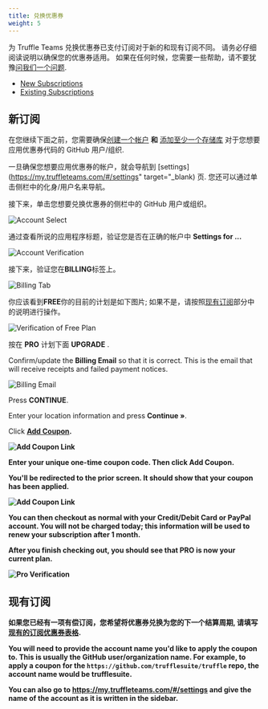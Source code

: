 ```yaml
---
title: 兑换优惠券
weight: 5
---
```


为 Truffle Teams 兑换优惠券已支付订阅对于新的和现有订阅不同。
请务必仔细阅读说明以确保您的优惠券适用。
如果在任何时候，您需要一些帮助，请不要犹豫[问我们一个问题](/docs/teams/support/ask-us-a-question).

- [New Subscriptions](#new-subscriptions)
- [Existing Subscriptions](#existing-subscriptions)

## 新订阅

在您继续下面之前，您需要确保[创建一个帐户](/docs/teams/getting-started/creating-an-account) **和** [添加至少一个存储库](/docs/teams/getting-started/adding-repositories) 对于您想要应用优惠券代码的 GitHub 用户/组织.

一旦确保您想要应用优惠券的帐户，就会导航到 [settings](https://my.truffleteams.com/#/settings" target="\_blank) 页.
您还可以通过单击侧栏中的化身/用户名来导航。

接下来，单击您想要兑换优惠券的侧栏中的 GitHub 用户或组织。

![Account Select](/img/docs/teams/coupon-redemption-account-selection.png)

通过查看所说的应用程序标题，验证您是否在正确的帐户中 **Settings for ...**

![Account Verification](/img/docs/teams/coupon-redemption-account-verification.png)

接下来，验证您在**BILLING**标签上。

![Billing Tab](/img/docs/teams/coupon-redemption-billing-tab.png)

你应该看到**FREE**你的目前的计划是如下图片; 如果不是，请按照[现有订阅](#existing-subscriptions)部分中的说明进行操作。

![Verification of Free Plan](/img/docs/teams/coupon-redemption-free-verification.png)

按在 **PRO** 计划下面 **<span class="inline-button">UPGRADE</span>** .

Confirm/update the **Billing Email** so that it is correct. This is the email that will receive receipts and failed payment notices.

![Billing Email](/img/docs/teams/coupon-redemption-billing-email.png)

Press **<span class="inline-button">CONTINUE</span>**.

Enter your location information and press **<span class="inline-button text-light">Continue &raquo;</span>**.

Click <strong class="color-truffle"><u>Add Coupon</u>.

![Add Coupon Link](/img/docs/teams/coupon-redemption-coupon-link.png)

Enter your unique one-time coupon code. Then click **<span class="inline-button text-light">Add Coupon</span>**.

You'll be redirected to the prior screen. It should show that your coupon has been applied.

![Add Coupon Link](/img/docs/teams/coupon-redemption-coupon-verification.png)

You can then checkout as normal with your Credit/Debit Card or PayPal account. You will not be charged today; this information will be used to renew your subscription after 1 month.

After you finish checking out, you should see that **PRO** is now your current plan.

![Pro Verification](/img/docs/teams/coupon-redemption-pro-verification.png)

## 现有订阅

如果您已经有一项有偿订阅，您希望将优惠券兑换为您的下一个结算周期, 请填写[现有的订阅优惠券表格](https://share.hsforms.com/1swjEgFE8RgKszFUT0UAblQ34pbp).

You will need to provide the account name you'd like to apply the coupon to. This is usually the GitHub user/organization name. For example, to apply a coupon for the `https://github.com/trufflesuite/truffle` repo, the account name would be **trufflesuite**.

You can also go to https://my.truffleteams.com/#/settings and give the name of the account as it is written in the sidebar.
